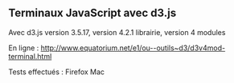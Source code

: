Terminaux JavaScript avec d3.js
-------

Avec d3.js version 3.5.17, version 4.2.1 librairie, version 4 modules

En ligne : http://www.equatorium.net/e1/ou--outils~d3/d3v4mod-terminal.html

Tests effectués : Firefox Mac

